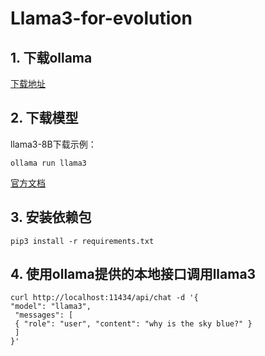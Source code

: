 # Llama3-for-evolution

## 1. 下载ollama
[下载地址](https://ollama.com/)

## 2. 下载模型
llama3-8B下载示例：
```
ollama run llama3
```
[官方文档](https://github.com/ollama/ollama)

## 3. 安装依赖包
```
pip3 install -r requirements.txt
```
## 4. 使用ollama提供的本地接口调用llama3 
```
curl http://localhost:11434/api/chat -d '{
"model": "llama3",
 "messages": [
 { "role": "user", "content": "why is the sky blue?" }
 ]
}'
```

